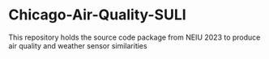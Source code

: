 # Chicago-Air-Quality-SULI
This repository holds the source code package from NEIU 2023 to produce air quality and weather sensor similarities
